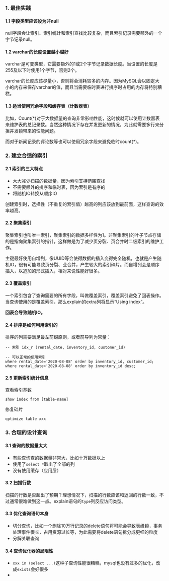 ### 1. 最佳实践

#### 1.1 字段类型应该设为非null

null字段会让索引、索引统计和索引查找比较复杂，而且索引记录需要额外的一个字节记录null。

#### 1.2 varchar的长度设置越小越好

varchar是可变类型，它需要额外的1或2个字节记录数据长度。当设置的长度是255及以下时使用1个字节，否则2个。

varchar的长度应该尽量小，否则将会消耗较多的内存。因为MySQL会以固定大小的内存来保存varchar的值，而且当需要临时表进行排序时占用的内存将特别糟糕。

#### 1.3 适当使用冗余字段和缓存表（计数器表）

比如，Count(*)对于大数据量的查询非常影响性能，这时候就可以使用计数器表来维护表的总记录数。当然这种情况下存在并发更新的情况，为此就需要多行来分担并发锁带来的性能问题。

而对于新闻记录的评论数等也可以使用冗余字段来避免临时count(*)。

### 2. 建立合适的索引

#### 2.1 索引的三大特点

- 大大减少扫描的数据量，因为索引支持范围查找
- 不需要额外的排序和临时表，因为索引是有序的
- 将随机IO转换从顺序IO

创建索引时，选择性（不重复的索引值）越高的列应该放到最前面，这样查询的效率越高。

#### 2.2 聚集索引

聚集索引也叫唯一索引，聚集索引的数据多样性为1。非聚集索引的叶子节点存储的是指向聚集索引的指针，这样做是为了减少页分裂、页合并时二级索引的维护工作。

主键最好使用自增列，像UUID等会使得数据的插入变得完全随机，也就是产生随机IO，很有可能导致页分裂、业合并，产生较大的索引碎片。而自增列会是顺序插入，以追加的形式插入，相对来说性能好很多。

#### 2.3 覆盖索引

一个索引包含了查询需要的所有字段，叫做覆盖索引，覆盖索引避免了回表操作。当查询使用的是覆盖索引，那么explain的extra列将显示“Using index”。

**回表会导致随机IO。**

#### 2.4 排序是如何利用索引的

排序的列需要满足最左前缀原则，或者前导列为常量：

```mysql
-- 索引 idx_r (rental_date, inventory_id, customer_id)

-- 可以正常的使用索引
where rental_date='2020-08-08' order by inventory_id, customer_id;
where rental_date>'2020-08-08' order by inventory_id desc;
```

#### 2.5 更新索引统计信息

查看索引基数

```mysql
show index from [table-name]
```

修复碎片

```mysql
optimize table xxx
```

### 3. 合理的设计查询

#### 3.1 查询的数据量太大

- 有些查询查的数据量非常大，比如十万数据以上
- 使用了`select *`取出了全部的列
- 没有使用缓存（应用层）

#### 3.2 扫描行数

扫描的行数是否超出了预期？理想情况下，扫描的行数应该和返回的行数一致，不过通常很难做到这一点。explain语句的`type`列反应访问类型。

#### 3.3 优化查询语句本身

- 切分查询，比如一个删除10万行记录的delete语句将可能会导致表级锁，事务处理事件很长，占用资源过长等，为此需要将delete语句拆分成更细的粒度
- 分解关联查询

#### 3.4 查询优化器的局限性

- `xxx in (select ...)`这种子查询性能很糟糕，mysql也没有过多的优化，改成`exists`会好很多
- 